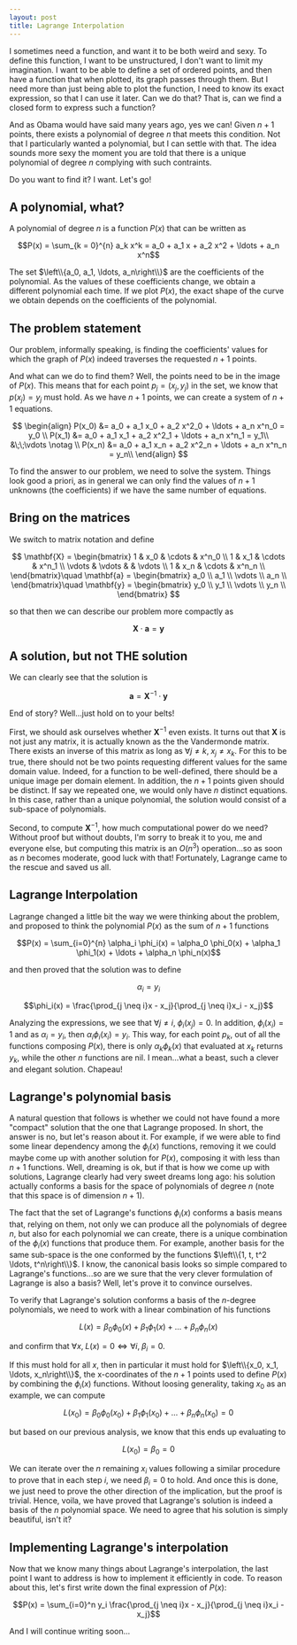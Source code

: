 ```yaml
---
layout: post
title: Lagrange Interpolation
---
```


I sometimes need a function, and want it to be both weird and sexy. 
To define this function, I want to be unstructured, I don't want to limit my imagination.
I want to be able to define a set of ordered points, and then have a function that when plotted, its graph passes through them.
But I need more than just being able to plot the function, I need to know its exact expression, so that I can use it later.
Can we do that? That is, can we find a closed form to express such a function?

And as Obama would have said many years ago, yes we can! 
Given $n + 1$ points, there exists a polynomial of degree $n$ that meets this condition. 
Not that I particularly wanted a polynomial, but I can settle with that. 
The idea sounds more sexy the moment you are told that there is a unique polynomial of degree $n$ complying with such contraints.

Do you want to find it? I want. Let's go! 

## A polynomial, what? 

A polynomial of degree $n$ is a function $P(x)$ that can be written as

$$P(x) = \sum_{k = 0}^{n} a_k x^k = a_0 + a_1 x + a_2 x^2 + \ldots + a_n x^n$$

The set $\left\\{a_0, a_1, \ldots, a_n\right\\}$ are the coefficients of the polynomial. 
As the values of these coefficients change, we obtain a different polynomial each time.
If we plot $P(x)$, the exact shape of the curve we obtain depends on the coefficients of the polynomial.

## The problem statement

Our problem, informally speaking, is finding the coefficients' values for which the graph of $P(x)$ indeed traverses the requested $n + 1$ points.


And what can we do to find them? Well, the points need to be in the image of $P(x)$. 
This means that for each point $p_j = (x_j, y_j)$ in the set, we know that $p(x_j) = y_j$ must hold.
As we have $n + 1$ points, we can create a system of $n + 1$ equations.

$$
\begin{align}
P(x_0) &= a_0 + a_1 x_0 + a_2 x^2_0 + \ldots + a_n x^n_0 = y_0 \\
P(x_1) &= a_0 + a_1 x_1 + a_2 x^2_1 + \ldots + a_n x^n_1 = y_1\\
&\;\;\vdots \notag \\
P(x_n) &= a_0 + a_1 x_n + a_2 x^2_n + \ldots + a_n x^n_n = y_n\\
\end{align}
$$

To find the answer to our problem, we need to solve the system. 
Things look good a priori, as in general we can only find the values of $n + 1$ unknowns (the coefficients) if we have the same number of equations.

## Bring on the matrices

We switch to matrix notation and define

$$
\mathbf{X} = \begin{bmatrix}
1 & x_0 & \cdots & x^n_0 \\
1 & x_1 & \cdots & x^n_1 \\
\vdots & \vdots & & \vdots \\
1 & x_n & \cdots & x^n_n \\
\end{bmatrix}\quad
\mathbf{a}  = \begin{bmatrix}
a_0 \\
a_1 \\
\vdots \\
a_n \\
\end{bmatrix}\quad
\mathbf{y}  = \begin{bmatrix}
y_0 \\
y_1 \\
\vdots \\
y_n \\
\end{bmatrix}
$$

so that then we can describe our problem more compactly as

$$\mathbf{X} \cdot \mathbf{a} = \mathbf{y}$$


## A solution, but not THE solution

We can clearly see that the solution is

$$\mathbf{a} = \mathbf{X}^{-1} \cdot \mathbf{y}$$

End of story? Well...just hold on to your belts!  

First, we should ask ourselves whether $\mathbf{X}^{-1}$ even exists. 
It turns out that $\mathbf{X}$ is not just any matrix, it is actually known as the the Vandermonde matrix.
There exists an inverse of this matrix as long as $\forall j \neq k,\; x_j \neq x_k$.
For this to be true, there should not be two points requesting different values for the same domain value.
Indeed, for a function to be well-defined, there should be a unique image per domain element. 
In addition, the $n + 1$ points given should be distinct.
If say we repeated one, we would only have $n$ distinct equations.
In this case, rather than a unique polynomial, the solution would consist of a sub-space of polynomials.

Second, to compute $\mathbf{X}^{-1}$, how much computational power do we need?
Without proof but without doubts, I'm sorry to break it to you, me and everyone else, but computing this matrix is an $O(n^3)$ operation...so as soon as $n$ becomes moderate, good luck with that! 
Fortunately, Lagrange came to the rescue and saved us all.

## Lagrange Interpolation

Lagrange changed a little bit the way we were thinking about the problem, and proposed to think the polynomial $P(x)$ as the sum of $n + 1$ functions

$$P(x) = \sum_{i=0}^{n} \alpha_i \phi_i(x) = \alpha_0 \phi_0(x) + \alpha_1 \phi_1(x) + \ldots + \alpha_n \phi_n(x)$$

and then proved that the solution was to define

$$\alpha_i = y_i$$

$$\phi_i(x) = \frac{\prod_{j \neq i}x - x_j}{\prod_{j \neq i}x_i - x_j}$$

Analyzing the expressions, we see that $\forall j \neq i,\; \phi_i(x_j) = 0$.
In addition, $\phi_i(x_i) = 1$ and as $\alpha_i = y_i$, then $\alpha_i \phi_i(x_i) = y_i$.
This way, for each point $p_k$, out of all the functions composing $P(x)$, there is only $\alpha_k \phi_k(x)$ that evaluated at $x_k$ returns $y_k$, while the other $n$ functions are nil.
I mean...what a beast, such a clever and elegant solution. 
Chapeau! 

## Lagrange's polynomial basis 

A natural question that follows is whether we could not have found a more "compact" solution that the one that Lagrange proposed. 
In short, the answer is no, but let's reason about it.
For example, if we were able to find some linear dependency among the $\phi_i(x)$ functions, removing it we could maybe come up with another solution for $P(x)$, composing it with less than $n + 1$ functions.
Well, dreaming is ok, but if that is how we come up with solutions, Lagrange clearly had very sweet dreams long ago: his solution actually conforms a basis for the space of polynomials of degree $n$ (note that this space is of dimension $n + 1$).

The fact that the set of Lagrange's functions $\phi_i(x)$ conforms a basis means that, relying on them, not only we can produce all the polynomials of degree $n$, but also for each polynomial we can create, there is a unique combination of the $\phi_i(x)$ functions that produce them. 
For example, another basis for the same sub-space is the one conformed by the functions $\left\\{1, t, t^2 \ldots, t^n\right\\}$. 
I know, the canonical basis looks so simple compared to Lagrange's functions...so are we sure that the very clever formulation of Lagrange is also a basis? Well, let's prove it to convince ourselves.

To verify that Lagrange's solution conforms a basis of the $n$-degree polynomials, we need to work with a linear combination of his functions

$$L(x) = \beta_0 \phi_0(x) + \beta_1 \phi_1(x) + \ldots + \beta_n \phi_n(x)$$

and confirm that $\forall x,\; L(x) = 0 \Leftrightarrow \forall i,\; \beta_i = 0$. 

If this must hold for all $x$, then in particular it must hold for $\left\\{x_0, x_1, \ldots, x_n\right\\}$, the x-coordinates of the $n + 1$ points used to define $P(x)$ by combining the $\phi_i(x)$ functions.
Without loosing generality, taking $x_0$ as an example, we can compute

$$L(x_0) = \beta_0 \phi_0(x_0) + \beta_1 \phi_1(x_0) + \ldots + \beta_n \phi_n(x_0) = 0$$

but based on our previous analysis, we know that this ends up evaluating to 

$$L(x_0) = \beta_0 = 0$$

We can iterate over the $n$ remaining $x_i$ values following a similar procedure to prove that in each step $i$, we need $\beta_i = 0$ to hold.
And once this is done, we just need to prove the other direction of the implication, but the proof is trivial.
Hence, voila, we have proved that Lagrange's solution is indeed a basis of the $n$ polynomial space.
We need to agree that his solution is simply beautiful, isn't it?

## Implementing Lagrange's interpolation

Now that we know many things about Lagrange's interpolation, the last point I want to address is how to implement it efficiently in code. 
To reason about this, let's first write down the final expression of $P(x)$:

$$P(x) = \sum_{i=0}^n y_i \frac{\prod_{j \neq i}x - x_j}{\prod_{j \neq i}x_i - x_j}$$

And I will continue writing soon...
